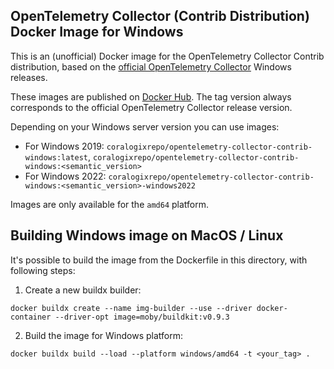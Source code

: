 ## OpenTelemetry Collector (Contrib Distribution) Docker Image for Windows

This is an (unofficial) Docker image for the OpenTelemetry Collector Contrib distribution, based on the [official OpenTelemetry Collector](https://github.com/open-telemetry/opentelemetry-collector-releases/releases) Windows releases.

These images are published on [Docker Hub](https://hub.docker.com/r/coralogixrepo/opentelemetry-collector-contrib-windows). The tag version always corresponds to the official OpenTelemetry Collector release version.

Depending on your Windows server version you can use images:
- For Windows 2019: `coralogixrepo/opentelemetry-collector-contrib-windows:latest`, `coralogixrepo/opentelemetry-collector-contrib-windows:<semantic_version>`
- For Windows 2022: `coralogixrepo/opentelemetry-collector-contrib-windows:<semantic_version>-windows2022`

Images are only available for the `amd64` platform.

## Building Windows image on MacOS / Linux

It's possible to build the image from the Dockerfile in this directory, with following steps:
1. Create a new buildx builder:

```
docker buildx create --name img-builder --use --driver docker-container --driver-opt image=moby/buildkit:v0.9.3 
```

2. Build the image for Windows platform:

```
docker buildx build --load --platform windows/amd64 -t <your_tag> .
```
